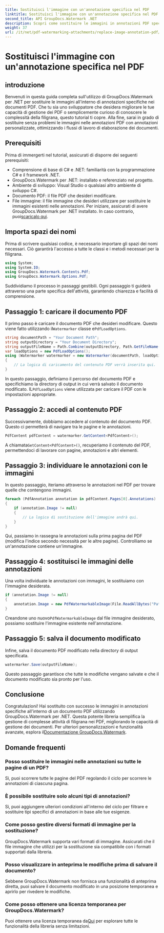 ```yaml
---
title: Sostituisci l'immagine con un'annotazione specifica nel PDF
linktitle: Sostituisci l'immagine con un'annotazione specifica nel PDF
second_title: API GroupDocs.Watermark .NET
description: Scopri come sostituire le immagini in annotazioni PDF specifiche utilizzando GroupDocs.Watermark per .NET. Questa guida dettagliata copre tutto, dal caricamento dei documenti al salvataggio delle modifiche.
weight: 37
url: /it/net/pdf-watermarking-attachments/replace-image-annotation-pdf/
---
```


# Sostituisci l'immagine con un'annotazione specifica nel PDF

## introduzione
Benvenuti in questa guida completa sull'utilizzo di GroupDocs.Watermark per .NET per sostituire le immagini all'interno di annotazioni specifiche nei documenti PDF. Che tu sia uno sviluppatore che desidera migliorare le tue capacità di gestione dei PDF o semplicemente curioso di conoscere le complessità della filigrana, questo tutorial ti copre. Alla fine, sarai in grado di sostituire senza problemi le immagini nelle annotazioni PDF con annotazioni personalizzate, ottimizzando i flussi di lavoro di elaborazione dei documenti.
## Prerequisiti
Prima di immergerti nel tutorial, assicurati di disporre dei seguenti prerequisiti:
- Comprensione di base di C# e .NET: familiarità con la programmazione C# e il framework .NET.
- GroupDocs.Watermark per .NET: installato e referenziato nel progetto.
- Ambiente di sviluppo: Visual Studio o qualsiasi altro ambiente di sviluppo C#.
- Documento PDF: il file PDF che desideri modificare.
- File immagine: il file immagine che desideri utilizzare per sostituire le immagini esistenti nelle annotazioni.
 Per iniziare, assicurati di avere GroupDocs.Watermark per .NET installato. In caso contrario, puoi[scaricalo qui](https://releases.groupdocs.com/Watermark/net/).
## Importa spazi dei nomi
Prima di scrivere qualsiasi codice, è necessario importare gli spazi dei nomi necessari. Ciò garantirà l'accesso a tutte le classi e i metodi necessari per la filigrana.
```csharp
using System;
using System.IO;
using GroupDocs.Watermark.Contents.Pdf;
using GroupDocs.Watermark.Options.Pdf;
```
Suddividiamo il processo in passaggi gestibili. Ogni passaggio ti guiderà attraverso una parte specifica dell'attività, garantendo chiarezza e facilità di comprensione.
## Passaggio 1: caricare il documento PDF
 Il primo passo è caricare il documento PDF che desideri modificare. Questo viene fatto utilizzando il`Watermarker` classe e`PdfLoadOptions`.

```csharp
string documentPath = "Your Document Path";
string outputDirectory = "Your Document Directory";
string outputFileName = Path.Combine(outputDirectory, Path.GetFileName(documentPath));
var loadOptions = new PdfLoadOptions();
using (Watermarker watermarker = new Watermarker(documentPath, loadOptions))
{
    // La logica di caricamento del contenuto PDF verrà inserita qui.
}
```
 In questo passaggio, definiamo il percorso del documento PDF e specifichiamo la directory di output in cui verrà salvato il documento modificato. IL`PdfLoadOptions` viene utilizzata per caricare il PDF con le impostazioni appropriate.
## Passaggio 2: accedi al contenuto PDF
Successivamente, dobbiamo accedere al contenuto del documento PDF. Questo ci permetterà di navigare tra le pagine e le annotazioni.

```csharp
PdfContent pdfContent = watermarker.GetContent<PdfContent>();
```
 A chiamata`GetContent<PdfContent>()`, recuperiamo il contenuto del PDF, permettendoci di lavorare con pagine, annotazioni e altri elementi.
## Passaggio 3: individuare le annotazioni con le immagini
In questo passaggio, iteriamo attraverso le annotazioni nel PDF per trovare quelle che contengono immagini.

```csharp
foreach (PdfAnnotation annotation in pdfContent.Pages[0].Annotations)
{
    if (annotation.Image != null)
    {
        // La logica di sostituzione dell'immagine andrà qui.
    }
}
```
Qui, passiamo in rassegna le annotazioni sulla prima pagina del PDF (modifica l'indice secondo necessità per le altre pagine). Controlliamo se un'annotazione contiene un'immagine.
## Passaggio 4: sostituisci le immagini delle annotazioni
Una volta individuate le annotazioni con immagini, le sostituiamo con l'immagine desiderata.

```csharp
if (annotation.Image != null)
{
    annotation.Image = new PdfWatermarkableImage(File.ReadAllBytes("Path to Your Image File"));
}
```
 Creandone uno nuovo`PdfWatermarkableImage` dal file immagine desiderato, possiamo sostituire l'immagine esistente nell'annotazione.
## Passaggio 5: salva il documento modificato
Infine, salva il documento PDF modificato nella directory di output specificata.

```csharp
watermarker.Save(outputFileName);
```
Questo passaggio garantisce che tutte le modifiche vengano salvate e che il documento modificato sia pronto per l'uso.
## Conclusione
Congratulazioni! Hai sostituito con successo le immagini in annotazioni specifiche all'interno di un documento PDF utilizzando GroupDocs.Watermark per .NET. Questa potente libreria semplifica la gestione di complesse attività di filigrana nei PDF, migliorando le capacità di gestione dei documenti. Per ulteriori personalizzazioni e funzionalità avanzate, esplora il[Documentazione GroupDocs.Watermark](https://tutorials.groupdocs.com/Watermark/net/).
## Domande frequenti
### Posso sostituire le immagini nelle annotazioni su tutte le pagine di un PDF?
Sì, puoi scorrere tutte le pagine del PDF regolando il ciclo per scorrere le annotazioni di ciascuna pagina.
### È possibile sostituire solo alcuni tipi di annotazioni?
Sì, puoi aggiungere ulteriori condizioni all'interno del ciclo per filtrare e sostituire tipi specifici di annotazioni in base alle tue esigenze.
### Come posso gestire diversi formati di immagine per la sostituzione?
GroupDocs.Watermark supporta vari formati di immagine. Assicurati che il file immagine che utilizzi per la sostituzione sia compatibile con i formati supportati dalla libreria.
### Posso visualizzare in anteprima le modifiche prima di salvare il documento?
Sebbene GroupDocs.Watermark non fornisca una funzionalità di anteprima diretta, puoi salvare il documento modificato in una posizione temporanea e aprirlo per rivedere le modifiche.
### Come posso ottenere una licenza temporanea per GroupDocs.Watermark?
 Puoi ottenere una licenza temporanea da[Qui](https://purchase.groupdocs.com/temporary-license/) per esplorare tutte le funzionalità della libreria senza limitazioni.
